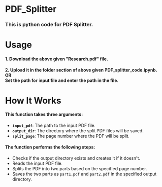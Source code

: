 # PDF_Splitter <br>
### This is python code for PDF Splitter. <br>

# Usage
#### 	1. Download the above given "Research.pdf" file. <br>
#### 	2. Upload it in the folder section of above given PDF_splitter_code.ipynb. <br> OR <br> Set the path for input file and enter the path in the file.

# How It Works <br>

#### **This function takes three arguments:**
- **`input_pdf`**: The path to the input PDF file.  
- **`output_dir`**: The directory where the split PDF files will be saved.  
- **`split_page`**: The page number where the PDF will be split.

#### **The function performs the following steps:**
- Checks if the output directory exists and creates it if it doesn't.  
- Reads the input PDF file.  
- Splits the PDF into two parts based on the specified page number.  
- Saves the two parts as `part1.pdf` and `part2.pdf` in the specified output directory.

